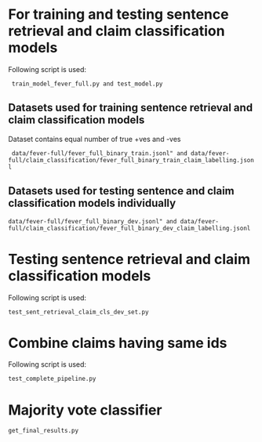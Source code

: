 # For training and testing sentence retrieval and claim classification models

Following script is used:

``` train_model_fever_full.py and test_model.py``` 

## Datasets used for training sentence retrieval and claim classification models

Dataset contains equal number of true +ves and -ves

``` data/fever-full/fever_full_binary_train.jsonl" and data/fever-full/claim_classification/fever_full_binary_train_claim_labelling.jsonl``` 


## Datasets used for testing sentence and claim classification models individually

```
data/fever-full/fever_full_binary_dev.jsonl" and data/fever-full/claim_classification/fever_full_binary_dev_claim_labelling.jsonl
```

# Testing sentence retrieval and claim classification models

Following script is used:
```
test_sent_retrieval_claim_cls_dev_set.py
```

# Combine claims having same ids

Following script is used:

```
test_complete_pipeline.py
```

# Majority vote classifier

```
get_final_results.py
```